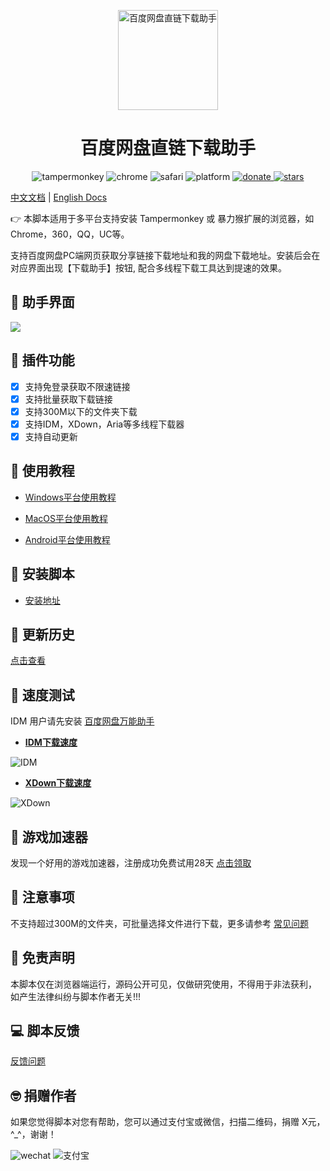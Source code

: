 <p align="center">
  <a href="https://www.baiduyun.wiki">
    <img width="160" src="https://raw.githubusercontent.com/syhyz1990/baiduyun/master/logo.png" alt="百度网盘直链下载助手">
  </a>
</p>

<h1 align="center">百度网盘直链下载助手</h1>

<p align="center">
  <img src="https://img.shields.io/badge/tamperMonkey-v4.8-brightgreen.svg" alt="tampermonkey">
  <img src="https://img.shields.io/badge/chrome%20x64-v76.0-brightgreen.svg" alt="chrome">
  <img src="https://img.shields.io/badge/safari%20-v12.0-brightgreen.svg" alt="safari">
  <img src="https://img.shields.io/badge/platform-Windows%20%7C%20Mac%20%7C%20Android-blue.svg" alt="platform">
  <a href="https://www.baiduyun.wiki/zh-cn/donate.html">
    <img src="https://img.shields.io/badge/%24-donate-ff69b4.svg" alt="donate">
  </a>
  <a href="https://github.com/syhyz1990/baiduyun">
    <img src="https://img.shields.io/badge/Star-10k+-yellow.svg?style=social&logo=github" alt="stars">
  </a>
</p>

[中文文档](README.md) | [English Docs](README_EN.md)

👉 本脚本适用于多平台支持安装 Tampermonkey 或 暴力猴扩展的浏览器，如Chrome，360，QQ，UC等。

支持百度网盘PC端网页获取分享链接下载地址和我的网盘下载地址。安装后会在对应界面出现【下载助手】按钮, 配合多线程下载工具达到提速的效果。

## 🎨 助手界面

![](https://i.loli.net/2019/09/15/VkxjsPX6pmuAvot.png)

## 🔧 插件功能
  - [x] 支持免登录获取不限速链接
  - [x] 支持批量获取下载链接
  - [x] 支持300M以下的文件夹下载
  - [x] 支持IDM，XDown，Aria等多线程下载器
  - [x] 支持自动更新

## 📖 使用教程

- [Windows平台使用教程](https://www.baiduyun.wiki/zh-cn/windows.html)

- [MacOS平台使用教程](https://www.baiduyun.wiki/zh-cn/mac.html)

- [Android平台使用教程](https://www.baiduyun.wiki/zh-cn/android.html)

## 💽 安装脚本

- [安装地址](https://www.baiduyun.wiki/install.html)

## 🔔 更新历史

[点击查看](https://www.baiduyun.wiki/zh-cn/changelog.html)

## 🚀 速度测试

IDM 用户请先安装 [百度网盘万能助手](https://www.baiduyun.wiki/download.html)

- **[IDM下载速度](http://pan.baiduyun.wiki/down)**

![IDM](https://i.loli.net/2019/09/15/u9dRYDn6ekrKfXy.gif)

- **[XDown下载速度](http://pan.baiduyun.wiki/down)**

![XDown](https://i.loli.net/2019/09/19/187PZzbespSWMKx.gif)

## 🔗 游戏加速器

发现一个好用的游戏加速器，注册成功免费试用28天
[点击领取](https://glados.work/landing/STCVO-U62NB-ZBZ0G-SW0T1)

## 👻 注意事项
不支持超过300M的文件夹，可批量选择文件进行下载，更多请参考 [常见问题](https://www.baiduyun.wiki/zh-cn/question.html)

## 📜 免责声明 
本脚本仅在浏览器端运行，源码公开可见，仅做研究使用，不得用于非法获利， 如产生法律纠纷与脚本作者无关!!!

## 💻 脚本反馈
[反馈问题](https://www.baiduyun.wiki/zh-cn/feedback.html)

## 🤓 捐赠作者
如果您觉得脚本对您有帮助，您可以通过支付宝或微信，扫描二维码，捐赠 X元，^_^，谢谢！
 
![wechat](https://i.loli.net/2019/10/08/vs39MCwGfUkzolg.jpg) ![支付宝](https://i.loli.net/2019/05/04/5ccc6d08a22f7.jpg)
